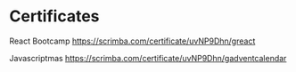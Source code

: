 # Certificates

React Bootcamp https://scrimba.com/certificate/uvNP9Dhn/greact

Javascriptmas https://scrimba.com/certificate/uvNP9Dhn/gadventcalendar
